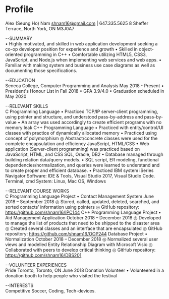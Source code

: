 # Profile

Alex (Seung Ho) Nam
shnam16@gmail.com | 647.335.5625
8 Sheffer Terrace, North York, ON M3J0A7

--SUMMARY                                                      
•	Highly motivated, and skilled in web application development seeking a co-op developer position for experience and growth
•	Skilled in object-oriented programming in C++
•	Comfortable utilizing HTML5, CSS3, JavaScript, and Node.js when implementing web services and web apps.
•	Familiar with making system and business use case diagrams as well as documenting those specifications.

--EDUCATION                                                        
Seneca College, Computer Programming and Analysis	            May 2018 - Present
•	President's Honour List in Fall 2018
•	GPA 3.9/4.0
•	Graduation scheduled in May 2020

--RELEVANT SKILLS                                                                         
C Programming Language
•	Practiced TCP/IP server-client programming, using pointer and structure, and understood pass-by-address and pass-by-value
•	An array was used accordingly to create efficient programs with no memory leak
C++ Programming Language
•	Practiced with entity/control/UI classes with practice of dynamically allocated memory
•	Practiced using concept of polymorphism
◎	Abstract/concrete classes were used for the complete encapsulation and efficiency
JavaScript, HTML/CSS
•	Web application (Server-client programming) was practiced based on JavaScript, HTML, and CSS
SQL, Oracle, DB2
•	Database managed through building relation data/query models.
•	SQL script, ER modeling, functional dependencies/normalization, and queries were learned to understand and to create proper and efficient database.
•	Practiced IBM system iSeries Navigator
Software: IDE & Tools, Visual Studio 2017, Visual Studio Code. Terminal, cmd
System: Linux, Mac OS, Windows

--RELEVANT COURSE WORKS                                                        
C Programming Language Project
•	Contact Management System                    June 2018 – September 2018
◎	Stored, called, updated, deleted, searched, and sorted contacts’ information using pointers
◎	GitHub repository: https://github.com/shnam16/IPC144
C++ Programming Language Project
•	Aid Management Application                 October 2018 – December 2018
◎	Developed to manage the list of products that need to be shipped to the disaster area
◎	Created several classes and an interface that are encapsulated
◎	GitHub repository: https://github.com/shnam16/OOP244
Database Project
•	Normalization                              October 2018 – December 2018
◎	Normalized several user views and modelled Entity Relationship Diagram with Microsoft Visio
◎	Collaborated with peers to develop critical thinking
◎	GitHub repository: https://github.com/shnam16/DBS201

--VOLUNTEER EXPERIENCES                                                        
Pride Toronto, Toronto, ON                                            June 2018
Donation Volunteer
•	Volunteered in a donation booth to help people who visited the festival

--INTERESTS                                                         
Competitive Soccer, Coding, Tech-devices.
